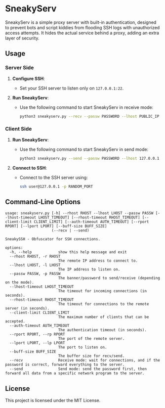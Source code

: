 # SneakyServ

SneakyServ is a simple proxy server with built-in authentication, designed to prevent bots and script kiddies from flooding SSH logs with unauthorized access attempts. It hides the actual service behind a proxy, adding an extra layer of security.

## Usage

### Server Side

1. **Configure SSH**:
   - Set your SSH server to listen only on `127.0.0.1:22`.

2. **Run SneakyServ**:
   - Use the following command to start SneakyServ in receive mode:
     ```bash
     python3 sneakyserv.py --recv --passw PASSWORD --lhost PUBLIC_IP --lport PUBLIC_PORT --rhost 127.0.0.1 --rport 22 --client-limit 10 --auth-timeout 3 --buff-size 4096
     ```

### Client Side

1. **Run SneakyServ**:
   - Use the following command to start SneakyServ in send mode:
     ```bash
     python3 sneakyserv.py --send --passw PASSWORD --lhost 127.0.0.1 --lport RANDOM_PORT --rhost PUBLIC_IP --rport PUBLIC_PORT --client-limit 3 --buff-size 4096
     ```

2. **Connect to SSH**:
   - Connect to the SSH server using:
     ```bash
     ssh user@127.0.0.1 -p RANDOM_PORT
     ```

## Command-Line Options

```
usage: sneakyserv.py [-h] --rhost RHOST --lhost LHOST --passw PASSW [--lhost-timeout LHOST_TIMEOUT] [--rhost-timeout RHOST_TIMEOUT] [--client-limit CLIENT_LIMIT] [--auth-timeout AUTH_TIMEOUT] [--rport RPORT] [--lport LPORT] [--buff-size BUFF_SIZE]
                     (--recv | --send)

SneakySSH - Obfuscator for SSH connections.

options:
  -h, --help            show this help message and exit
  --rhost RHOST, -r RHOST
                        The remote IP address to connect to.
  --lhost LHOST, -l LHOST
                        The IP address to listen on.
  --passw PASSW, -p PASSW
                        The banner/password to send/receive (depending on the mode).
  --lhost-timeout LHOST_TIMEOUT
                        The timeout for incoming connections (in seconds).
  --rhost-timeout RHOST_TIMEOUT
                        The timeout for connections to the remote server (in seconds).
  --client-limit CLIENT_LIMIT
                        The maximum number of clients that can be accepted.
  --auth-timeout AUTH_TIMEOUT
                        The authentication timeout (in seconds).
  --rport RPORT, --rp RPORT
                        The port of the remote server.
  --lport LPORT, --lp LPORT
                        The port to listen on.
  --buff-size BUFF_SIZE
                        The buffer size for recv/send.
  --recv                Receive mode: wait for connections, and if the password is correct, forward everything to the server.
  --send                Send mode: send the password first, then forward all data from a specific network program to the server.
```

## License

This project is licensed under the MIT License.
